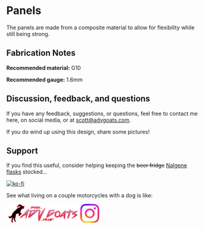 # Panels

The panels are made from a composite material to allow for flexibility while still being strong.

## Fabrication Notes

**Recommended material:** G10

**Recommended gauge:** 1.6mm

## Discussion, feedback, and questions

If you have any feedback, suggestions, or questions, feel free to contact me here, on social media, or at scott@advgoats.com.

If you do wind up using this design, share some pictures!

## Support

If you find this useful, consider helping keeping the ~~beer fridge~~ [Nalgene flasks](https://nalgene.com/product/10oz-flask/) stocked...

[![ko-fi](https://ko-fi.com/img/githubbutton_sm.svg)](https://ko-fi.com/N4N86PBC2)

See what living on a couple motorcycles with a dog is like:

[![advgoats.com](../../tower/images/assets/advgoats.png)](https://advgoats.com) [![Instagram](../../tower/images/assets/Instagram_Glyph_Gradient.png)](https://www.instagram.com/surak_and_scott)